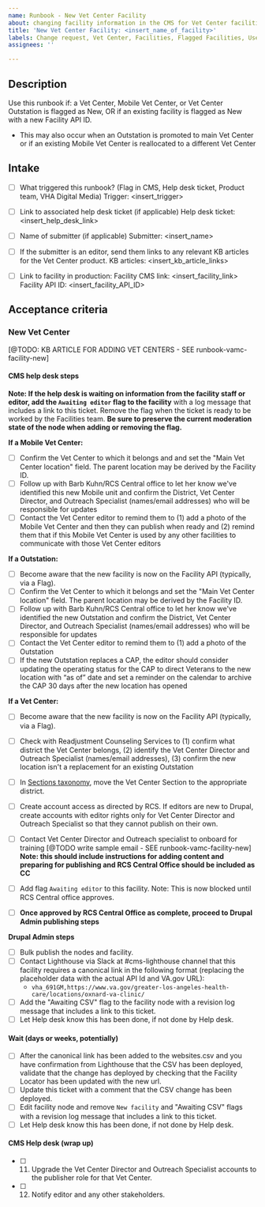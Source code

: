 ```yaml
---
name: Runbook - New Vet Center Facility
about: changing facility information in the CMS for Vet Center facilities
title: 'New Vet Center Facility: <insert_name_of_facility>'
labels: Change request, Vet Center, Facilities, Flagged Facilities, User support, Drupal engineering
assignees: ''

---
```


## Description
Use this runbook if: a Vet Center, Mobile Vet Center, or Vet Center Outstation is flagged as New, OR if an existing facility is flagged as New with a new Facility API ID.  
- This may also occur when an Outstation is promoted to main Vet Center or if an existing Mobile Vet Center is reallocated to a different Vet Center 

## Intake
- [ ] What triggered this runbook? (Flag in CMS, Help desk ticket, Product team, VHA Digital Media)
Trigger: <insert_trigger>

- [ ] Link to associated help desk ticket (if applicable)
Help desk ticket: <insert_help_desk_link>

- [ ] Name of submitter (if applicable)
Submitter: <insert_name>

- [ ] If the submitter is an editor, send them links to any relevant KB articles for the Vet Center product.
KB articles: <insert_kb_article_links>

- [ ] Link to facility in production:
Facility CMS link: <insert_facility_link>
Facility API ID: <insert_facility_API_ID>

## Acceptance criteria

### New Vet Center
[@TODO: KB ARTICLE FOR ADDING VET CENTERS - SEE runbook-vamc-facility-new]

#### CMS help desk steps
**Note: If the help desk is waiting on information from the facility staff or editor, add the `Awaiting editor` flag to the facility** with a log message that includes a link to this ticket. Remove the flag when the ticket is ready to be worked by the Facilities team. **Be sure to preserve the current moderation state of the node when adding or removing the flag.**

**If a Mobile Vet Center:**
- [ ] Confirm the Vet Center to which it belongs and and set the "Main Vet Center location" field. The parent location may be derived by the Facility ID.
- [ ] Follow up with Barb Kuhn/RCS Central office to let her know we've identified this new Mobile unit and confirm the District, Vet Center Director, and Outreach Specialist (names/email addresses) who will be responsible for updates
- [ ] Contact the Vet Center editor to remind them to (1) add a photo of the Mobile Vet Center and then they can publish when ready and (2) remind them that if this Mobile Vet Center is used by any other facilities to communicate with those Vet Center editors

**If a Outstation:**
- [ ] Become aware that the new facility is now on the Facility API (typically, via a Flag).
- [ ] Confirm the Vet Center to which it belongs and set the "Main Vet Center location" field. The parent location may be derived by the Facility ID.
- [ ] Follow up with Barb Kuhn/RCS Central office to let her know we've identified the new Outstation and confirm the District, Vet Center Director, and Outreach Specialist (names/email addresses) who will be responsible for updates
- [ ] Contact the Vet Center editor to remind them to (1) add a photo of the Outstation
- [ ] If the new Outstation replaces a CAP, the editor should consider updating the operating status for the CAP to direct Veterans to the new location with “as of” date and set a reminder on the calendar to archive the CAP 30 days after the new location has opened   

**If a Vet Center:**
- [ ] Become aware that the new facility is now on the Facility API (typically, via a Flag).
- [ ] Check with Readjustment Counseling Services to (1) confirm what district the Vet Center belongs, (2) identify the Vet Center Director and Outreach Specialist (names/email addresses), (3) confirm the new location isn't a replacement for an existing Outstation
- [ ] In [Sections taxonomy](https://prod.cms.va.gov/admin/structure/taxonomy/manage/administration/overview), move the Vet Center Section to the appropriate district.
- [ ] Create account access as directed by RCS. If editors are new to Drupal, create accounts with editor rights only for Vet Center Director and Outreach Specialist so that they cannot publish on their own.
- [ ] Contact Vet Center Director and Outreach specialist to onboard for training [@TODO write sample email - SEE runbook-vamc-facility-new] **Note: this should include instructions for adding content and preparing for publishing and RCS Central Office should be included as CC**
- [ ] Add flag `Awaiting editor` to this facility. Note: This is now blocked until RCS Central office approves.
- [ ] **Once approved by RCS Central Office as complete, proceed to Drupal Admin publishing steps**


**Drupal Admin steps**
- [ ] Bulk publish the nodes and facility.
- [ ] Contact Lighthouse via Slack at #cms-lighthouse channel that this facility requires a canonical link in the following format (replacing the placeholder data with the actual API Id and VA.gov URL):
  - `vha_691GM,https://www.va.gov/greater-los-angeles-health-care/locations/oxnard-va-clinic/`
- [ ] Add the "Awaiting CSV" flag to the facility node with a revision log message that includes a link to this ticket.
- [ ] Let Help desk know this has been done, if not done by Help desk.

#### Wait (days or weeks, potentially)
- [ ] After the canonical link has been added to the websites.csv and you have confirmation from Lighthouse that the CSV has been deployed, validate that the change has deployed by checking that the Facility Locator has been updated with the new url.
- [ ] Update this ticket with a comment that the CSV change has been deployed.
- [ ] Edit facility node and remove `New facility` and "Awaiting CSV" flags with a revision log message that includes a link to this ticket.
- [ ] Let Help desk know this has been done, if not done by Help desk.

#### CMS Help desk (wrap up)
- [ ] 11. Upgrade the Vet Center Director and Outreach Specialist accounts to the publisher role for that Vet Center.
- [ ] 12. Notify editor and any other stakeholders.
